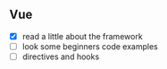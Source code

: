 ## Vue

- [x] read a little about the framework
- [ ] look some beginners code examples
- [ ] directives and hooks

